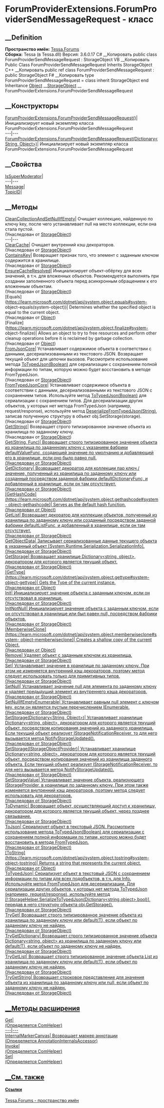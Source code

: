 # ForumProviderExtensions.ForumProviderSendMessageRequest - класс
##  __Definition
 **Пространство имён:** [Tessa.Forums](N_Tessa_Forums.htm)  
 **Сборка:** Tessa (в Tessa.dll) Версия: 3.6.0.17
C# __Копировать
     public class ForumProviderSendMessageRequest : StorageObject
VB __Копировать
     Public Class ForumProviderSendMessageRequest
    	Inherits StorageObject
C++ __Копировать
     public ref class ForumProviderSendMessageRequest : public StorageObject
F# __Копировать
     type ForumProviderSendMessageRequest = 
        class
            inherit StorageObject
        end
Inheritance
    [Object](https://learn.microsoft.com/dotnet/api/system.object) __[StorageObject](T_Tessa_Platform_Storage_StorageObject.htm) __ ForumProviderExtensions.ForumProviderSendMessageRequest
##  __Конструкторы
[ForumProviderExtensions.ForumProviderSendMessageRequest()](M_Tessa_Forums_ForumProviderExtensions_ForumProviderSendMessageRequest__ctor.htm)|
Инициализирует новый экземпляр класса
ForumProviderExtensions.ForumProviderSendMessageRequest  
---|---  
[ForumProviderExtensions.ForumProviderSendMessageRequest(Dictionary<String,
Object>)](M_Tessa_Forums_ForumProviderExtensions_ForumProviderSendMessageRequest__ctor_1.htm)|
Инициализирует новый экземпляр класса
ForumProviderExtensions.ForumProviderSendMessageRequest  
##  __Свойства
[IsSuperModerator](P_Tessa_Forums_ForumProviderExtensions_ForumProviderSendMessageRequest_IsSuperModerator.htm)|  
---|---  
[Message](P_Tessa_Forums_ForumProviderExtensions_ForumProviderSendMessageRequest_Message.htm)|  
[TopicID](P_Tessa_Forums_ForumProviderExtensions_ForumProviderSendMessageRequest_TopicID.htm)|  
## __Методы
[CleanCollectionAndSetNullIfEmpty](M_Tessa_Platform_Storage_StorageObject_CleanCollectionAndSetNullIfEmpty.htm)|
Очищает коллекцию, найденную по ключу key, после чего устанавливает null на
место коллекции, если она стала пустой.  
(Унаследован от [StorageObject](T_Tessa_Platform_Storage_StorageObject.htm))  
---|---  
[ClearCache](M_Tessa_Platform_Storage_StorageObject_ClearCache.htm)|  Очищает
внутренний кэш декораторов.  
(Унаследован от [StorageObject](T_Tessa_Platform_Storage_StorageObject.htm))  
[ContainsKey](M_Tessa_Platform_Storage_StorageObject_ContainsKey.htm)|
Возвращает признак того, что элемент с заданным ключом содержится в хранилище.  
(Унаследован от [StorageObject](T_Tessa_Platform_Storage_StorageObject.htm))  
[EnsureCacheResolved](M_Tessa_Platform_Storage_StorageObject_EnsureCacheResolved.htm)|
Инициализирует объект-обёртку для всех значений, в т.ч. для вложенных
объектов. Рекомендуется выполнять при создании заполненного объекта перед
асинхронным обращением к его вложенным объектам.  
(Унаследован от [StorageObject](T_Tessa_Platform_Storage_StorageObject.htm))  
[Equals](https://learn.microsoft.com/dotnet/api/system.object.equals#system-
object-equals\(system-object\))| Determines whether the specified object is
equal to the current object.  
(Унаследован от
[Object](https://learn.microsoft.com/dotnet/api/system.object))  
[Finalize](https://learn.microsoft.com/dotnet/api/system.object.finalize#system-
object-finalize)| Allows an object to try to free resources and perform other
cleanup operations before it is reclaimed by garbage collection.  
(Унаследован от
[Object](https://learn.microsoft.com/dotnet/api/system.object))  
[FromJsonCore](M_Tessa_Platform_Storage_StorageObject_FromJsonCore.htm)|
Устанавливает содержимое объекта в соответствии с данными, десериализованными
из текстового JSON. Возвращает текущий объект для цепочки вызовов. Рассмотрите
использование метода
[ToTypedJson(Boolean)](M_Tessa_Platform_Storage_StorageObject_ToTypedJson.htm)
для сериализации с сохранением полной информации по типам, которую можно будет
восстановить в методе FromTypedJson.  
(Унаследован от [StorageObject](T_Tessa_Platform_Storage_StorageObject.htm))  
[FromTypedJsonCore](M_Tessa_Platform_Storage_StorageObject_FromTypedJsonCore.htm)|
Устанавливает содержимое объекта в соответствии с данными, десериализованными
из текстового JSON с сохранением типов. Используйте метод
[ToTypedJson(Boolean)](M_Tessa_Platform_Storage_StorageObject_ToTypedJson.htm)
для сериализации с сохранением типов. Для десериализации других объектов, у
которых нет метода FromTypedJson (например, request/response), используйте
метод
[DeserializeFromTypedJson(String)](M_Tessa_Platform_Storage_StorageHelper_DeserializeFromTypedJson.htm),
записав полученную структуру в объект obj.SetStorage(storage).  
(Унаследован от [StorageObject](T_Tessa_Platform_Storage_StorageObject.htm))  
[Get<T>(String)](M_Tessa_Platform_Storage_StorageObject_Get__1.htm)|
Возвращает строго типизированное значение объекта из хранилища по заданному
ключу.  
(Унаследован от [StorageObject](T_Tessa_Platform_Storage_StorageObject.htm))  
[Get<T>(String,
Func<Object>)](M_Tessa_Platform_Storage_StorageObject_Get__1_1.htm)|
Возвращает строго типизированное значение объекта из хранилища по заданнному
ключу с указанием фабрики defaultValueFunc, создающей значение по умолчанию и
добавляющей его в хранилище, если оно было равно null.  
(Унаследован от [StorageObject](T_Tessa_Platform_Storage_StorageObject.htm))  
[GetDictionary<T>](M_Tessa_Platform_Storage_StorageObject_GetDictionary__1.htm)|
Возвращает декоратор для коллекции пар ключ / значение, полученный из
хранилища по заданному ключу или созданный посредством заданной фабрики
defaultDictionaryFunc, и добавленный в хранилище, если он там отсутствует.  
(Унаследован от [StorageObject](T_Tessa_Platform_Storage_StorageObject.htm))  
[GetHashCode](https://learn.microsoft.com/dotnet/api/system.object.gethashcode#system-
object-gethashcode)| Serves as the default hash function.  
(Унаследован от
[Object](https://learn.microsoft.com/dotnet/api/system.object))  
[GetList<T>](M_Tessa_Platform_Storage_StorageObject_GetList__1.htm)|
Возвращает декоратор для коллекции объектов, полученный из хранилища по
заданному ключу или созданный посредством заданной фабрики defaultListFunc, и
добавленный в хранилище, если он там отсутствует.  
(Унаследован от [StorageObject](T_Tessa_Platform_Storage_StorageObject.htm))  
[GetObjectData](M_Tessa_Platform_Storage_StorageObject_GetObjectData.htm)|
Записывает сериализованные данные текущего объекта в указанный объект
[System.Runtime.Serialization.SerializationInfo].  
(Унаследован от [StorageObject](T_Tessa_Platform_Storage_StorageObject.htm))  
[GetStorage](M_Tessa_Platform_Storage_StorageObject_GetStorage.htm)|
Возвращает хранилище Dictionary<string, object>, декоратором для которого
является текущий объект.  
(Унаследован от [StorageObject](T_Tessa_Platform_Storage_StorageObject.htm))  
[GetType](https://learn.microsoft.com/dotnet/api/system.object.gettype#system-
object-gettype)| Gets the
[Type](https://learn.microsoft.com/dotnet/api/system.type) of the current
instance.  
(Унаследован от
[Object](https://learn.microsoft.com/dotnet/api/system.object))  
[Init](M_Tessa_Platform_Storage_StorageObject_Init.htm)|  Инициализирует
значение объекта с заданным ключом, если он отсутствовал в хранилище.  
(Унаследован от [StorageObject](T_Tessa_Platform_Storage_StorageObject.htm))  
[InitNotNull](M_Tessa_Platform_Storage_StorageObject_InitNotNull.htm)|
Инициализирует значение объекта с заданным ключом, если он отсутствовал в
хранилище или был равен null, посредством фабрики объектов.  
(Унаследован от [StorageObject](T_Tessa_Platform_Storage_StorageObject.htm))  
[MemberwiseClone](https://learn.microsoft.com/dotnet/api/system.object.memberwiseclone#system-
object-memberwiseclone)| Creates a shallow copy of the current
[Object](https://learn.microsoft.com/dotnet/api/system.object).  
(Унаследован от
[Object](https://learn.microsoft.com/dotnet/api/system.object))  
[Remove](M_Tessa_Platform_Storage_StorageObject_Remove.htm)|  Удаляет объект с
заданным ключом из хранилища.  
(Унаследован от [StorageObject](T_Tessa_Platform_Storage_StorageObject.htm))  
[Set<T>](M_Tessa_Platform_Storage_StorageObject_Set__1.htm)|  Устанавливает
значение в хранилище по заданному ключу. При этом не изменяется внутренний кэш
декораторов, поэтому метод следует использовать только для примитивных типов.  
(Унаследован от [StorageObject](T_Tessa_Platform_Storage_StorageObject.htm))  
[SetNull](M_Tessa_Platform_Storage_StorageObject_SetNull.htm)|  Устанавливает
значение null для элемента по заданному ключу и удаляет предыдущий элемент из
внутреннего кэша декораторов.  
(Унаследован от [StorageObject](T_Tessa_Platform_Storage_StorageObject.htm))  
[SetNullIfEmptyEnumerable](M_Tessa_Platform_Storage_StorageObject_SetNullIfEmptyEnumerable.htm)|
Устанавливает равным null элемент с ключом key, если он является пустым
перечислением
[IEnumerable](https://learn.microsoft.com/dotnet/api/system.collections.ienumerable).  
(Унаследован от [StorageObject](T_Tessa_Platform_Storage_StorageObject.htm))  
[SetStorage(Dictionary<String,
Object>)](M_Tessa_Platform_Storage_StorageObject_SetStorage.htm)|
Устанавливает хранилище Dictionary<string, object>, декоратором для которого
является текущий объект, посредством копирования значений из заданного
хранилища. Если текущий объект реализует
[IStorageNotificationReceiver](T_Tessa_Platform_Storage_IStorageNotificationReceiver.htm),
то для него вызывается метод
[NotifyStorageUpdated()](M_Tessa_Platform_Storage_IStorageNotificationReceiver_NotifyStorageUpdated.htm).  
(Унаследован от [StorageObject](T_Tessa_Platform_Storage_StorageObject.htm))  
[SetStorage(IStorageObjectProvider)](M_Tessa_Platform_Storage_StorageObject_SetStorage_1.htm)|
Устанавливает хранилище Dictionary<string, object>, декоратором для которого
является текущий объект, посредством копирования значений из хранилища
заданного объекта. Если текущий объект реализует
[IStorageNotificationReceiver](T_Tessa_Platform_Storage_IStorageNotificationReceiver.htm),
то для него вызывается метод
[NotifyStorageUpdated()](M_Tessa_Platform_Storage_IStorageNotificationReceiver_NotifyStorageUpdated.htm).  
(Унаследован от [StorageObject](T_Tessa_Platform_Storage_StorageObject.htm))  
[SetStorageValue](M_Tessa_Platform_Storage_StorageObject_SetStorageValue.htm)|
Устанавливает значение объекта, реализующего
[IStorageProvider](T_Tessa_Platform_Storage_IStorageProvider.htm), в хранилище
по заданному ключу. При этом также изменяется внутренний кэш декораторов,
поэтому метод следует использовать для декораторов.  
(Унаследован от [StorageObject](T_Tessa_Platform_Storage_StorageObject.htm))  
[ToDynamic](M_Tessa_Platform_Storage_StorageObject_ToDynamic.htm)|  Возвращает
объект, осуществляющий доступ к хранилищу, декоратором для которого является
текущий объект, через позднее связывание.  
(Унаследован от [StorageObject](T_Tessa_Platform_Storage_StorageObject.htm))  
[ToJson](M_Tessa_Platform_Storage_StorageObject_ToJson.htm)|  Сериализует
объект в текстовый JSON. Рассмотрите использование метода
[ToTypedJson(Boolean)](M_Tessa_Platform_Storage_StorageObject_ToTypedJson.htm)
для сериализации с сохранением полной информации по типам, которую можно будет
восстановить в методе FromTypedJson.  
(Унаследован от [StorageObject](T_Tessa_Platform_Storage_StorageObject.htm))  
[ToString](https://learn.microsoft.com/dotnet/api/system.object.tostring#system-
object-tostring)| Returns a string that represents the current object.  
(Унаследован от
[Object](https://learn.microsoft.com/dotnet/api/system.object))  
[ToTypedJson](M_Tessa_Platform_Storage_StorageObject_ToTypedJson.htm)|
Сериализует объект в текстовый JSON с сохранением информации по типам для всех
подобъектов, в т.ч. для Info. Используйте метод FromTypedJson для
десериализации. Для сериализации других объектов, у которых нет метода
ToTypedJson (например, request/response), используйте метод
[!:StorageHelper.SerializeToTypedJson(Dictionary<string,object>,bool)],
передав в него структуру объекта obj.GetStorage().  
(Унаследован от [StorageObject](T_Tessa_Platform_Storage_StorageObject.htm))  
[TryGet<T>](M_Tessa_Platform_Storage_StorageObject_TryGet__1.htm)|  Возвращает
строго типизированное значение объекта из хранилища по заданному ключу или
default(T), если объект по заданному ключу не найден.  
(Унаследован от [StorageObject](T_Tessa_Platform_Storage_StorageObject.htm))  
[TryGetDictionary<T>](M_Tessa_Platform_Storage_StorageObject_TryGetDictionary__1.htm)|
Возвращает строго типизированное значение объекта Dictionary<string, object>
из хранилища по заданному ключу или default(T), если объект по заданному ключу
не найден.  
(Унаследован от [StorageObject](T_Tessa_Platform_Storage_StorageObject.htm))  
[TryGetList<T>](M_Tessa_Platform_Storage_StorageObject_TryGetList__1.htm)|
Возвращает строго типизированное значение объекта List<object> из хранилища по
заданному ключу или default(T), если объект по заданному ключу не найден.  
(Унаследован от [StorageObject](T_Tessa_Platform_Storage_StorageObject.htm))  
[TryGetString](M_Tessa_Platform_Storage_StorageObject_TryGetString.htm)|
Возвращает строковое представление для значения объекта из хранилища по
заданному ключу или null, если объект по заданному ключу не найден.  
(Унаследован от [StorageObject](T_Tessa_Platform_Storage_StorageObject.htm))  
##  __Методы расширения
[Get](M_Tessa_Extensions_Default_Client_EDS_ComHelper_Get.htm)|  
(Определяется
[ComHelper](T_Tessa_Extensions_Default_Client_EDS_ComHelper.htm))  
---|---  
[InternalMarkerCanvas](M_Tessa_UI_Views_Charting_Annotations_AnnotationInternalsAccessor_InternalMarkerCanvas.htm)|
Возвращает маркер аннотации  
(Определяется
[AnnotationInternalsAccessor](T_Tessa_UI_Views_Charting_Annotations_AnnotationInternalsAccessor.htm))  
[Invoke](M_Tessa_Extensions_Default_Client_EDS_ComHelper_Invoke.htm)|  
(Определяется
[ComHelper](T_Tessa_Extensions_Default_Client_EDS_ComHelper.htm))  
[Set](M_Tessa_Extensions_Default_Client_EDS_ComHelper_Set.htm)|  
(Определяется
[ComHelper](T_Tessa_Extensions_Default_Client_EDS_ComHelper.htm))  
##  __См. также
#### Ссылки
[Tessa.Forums - пространство имён](N_Tessa_Forums.htm)
